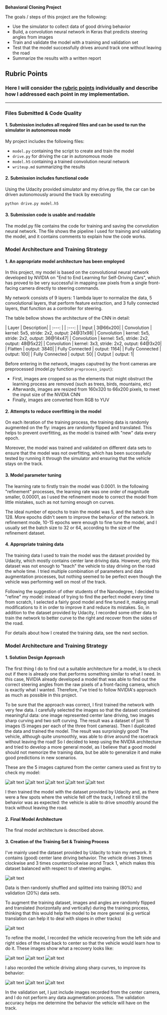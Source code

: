 **Behavioral Cloning Project**

The goals / steps of this project are the following:

* Use the simulator to collect data of good driving behavior
* Build, a convolution neural network in Keras that predicts steering angles from images
* Train and validate the model with a training and validation set
* Test that the model successfully drives around track one without leaving the road
* Summarize the results with a written report


[//]: # (Image References)

[tiny-1]: ./submission/tiny-dataset/tiny-1.jpg 
[tiny-2]: ./submission/tiny-dataset/tiny-2.jpg 
[tiny-3]: ./submission/tiny-dataset/tiny-3.jpg
[tiny-4]: ./submission/tiny-dataset/tiny-4.jpg
[tiny-5]: ./submission/tiny-dataset/tiny-5.jpg
[balanced]: ./submission/balanced.png
[data-augmentation]: ./submission/data-augmentation.png 
[rec-1]: ./submission/rec-1.jpg 
[rec-2]: ./submission/rec-2.jpg 
[rec-3]: ./submission/rec-3.jpg 
[curv-1]: ./submission/curv-1.jpg 
[curv-2]: ./submission/curv-2.jpg 
[curv-3]: ./submission/curv-3.jpg

## Rubric Points
### Here I will consider the [rubric points](https://review.udacity.com/#!/rubrics/432/view) individually and describe how I addressed each point in my implementation.  

---
### Files Submitted & Code Quality

#### 1. Submission includes all required files and can be used to run the simulator in autonomous mode

My project includes the following files:

* `model.py` containing the script to create and train the model
* `drive.py` for driving the car in autonomous mode
* `model.h5` containing a trained convolution neural network 
* `writeup.md` summarizing the results

#### 2. Submission includes functional code
Using the Udacity provided simulator and my drive.py file, the car can be driven autonomously around the track by executing 
```sh
python drive.py model.h5
```

#### 3. Submission code is usable and readable

The model.py file contains the code for training and saving the convolution neural network. The file shows the pipeline I used for training and validating the model, and it contains comments to explain how the code works.

### Model Architecture and Training Strategy

#### 1. An appropriate model architecture has been employed

In this project, my model is based on the convolutional neural network developed by NVIDIA on "End to End Learning for Self-Driving Cars", which has proved to be very successful in mapping raw pixels from a single front-facing camera directly to steering commands.

My network consists of 9 layers: 1 lambda layer to normalize the data, 5 convolutional layers, that perform feature extraction, and 3 fully connected layers, that function as a controller for steering.

The table bellow shows the architecture of the CNN in detail:

| Layer | Description|
| :---: | | :---: |
| Input | 3@66x200|
| Convolution | kernel: 5x5, stride: 2x2, output: 24@31x98|
| Convolution | kernel: 5x5, stride: 2x2, output: 36@14x47|
| Convolution | kernel: 5x5, stride: 2x2, output: 48@5x22|
| Convolution | kernel: 3x3, stride: 2x2, output: 64@3x20|
| Flatten | output: 3840|
| Fully Connected | output: 1164|
| Fully Connected | output: 100|
| Fully Connected | output: 50|
| Output | output: 1|

Before entering in the network, images caputred by the front cameras are preprocessed (model.py function ``preprocess_input``):

* First, images are cropped so as the elements that might obstruct the learning process are removed (such as trees, birds, mountains, etc)
* Afterwards, images are resized from 160x320 to 66x200 pixels, to meet the input size of the NVIDIA CNN
* Finally, images are converted from RGB to YUV 

#### 2. Attempts to reduce overfitting in the model

On each iteration of the training process, the training data is randomly augmented on the fly: images are randomly flipped and translated. This helps to prevent overfitting, as the model is trained with "new" data every epoch.

Moreover, the model was trained and validated on different data sets to ensure that the model was not overfitting, which has been successfully tested by running it through the simulator and ensuring that the vehicle stays on the track.

#### 3. Model parameter tuning

The learning rate to firstly train the model was 0.0001. In the following "refinement" processes, the learning rate was one order of magnitude smaller, 0.00001, as I used the refinement mode to correct the model from little mistakes, such as not turning enough on curves.

The ideal number of epochs to train the model was 5, and the batch size 128. More epochs didn't seem to improve the behavior of the network. In refinement mode, 10-15 epochs were enough to fine tune the model, and I usually set the batch size to 32 or 64, according to the size of the refinement dataset.


#### 4. Appropriate training data

The training data I used to train the model was the dataset provided by Udacity, which mostly contains center lane driving data. However, only this dataset was not enough to "teach" the vehicle to stay driving on the road the whole time. I tried multiple combination of parameters and data augmentation processes, but nothing seemed to be perfect even though the vehicle was performing well on most of the track.

Following the suggestion of other students of the Nanodegree, I decided to "refine" my model: instead of trying to find the perfect model every time from scratch, I selected a fairly good model and fine tuned it, making small modifications to it in order to improve it and reduce its mistakes. So, in addition to the dataset provided by Udacity, I recorded some other data to train the network to better curve to the right and recover from the sides of the road.

For details about how I created the training data, see the next section. 

### Model Architecture and Training Strategy

#### 1. Solution Design Approach

The first thing I do to find out a suitable architecture for a model, is to check out if there is already one that performs something similar to what I need. In this case, NVIDIA already developed a model that was able to find out the correct steering angles from the raw pixels of a front-facing camera, which is exactly what I wanted. Therefore, I've tried to follow NVIDIA's approach as much as possible in this project.

To be sure that the approach was correct, I first trained the network with very few data. I carefully selected the images so that the dataset contained meaningful data: one image represented center lane driving, two images sharp curving and two soft curving. The result was a dataset of just 15 images (5 images per each of the three front cameras). Then I duplicated the data and trained the model. The result was surprisingly good! The vehicle, although quite unsmoothly, was able to drive around the racetrack without leaving the road! So I decided to keep using the NVIDIA architecture and tried to develop a more general model, as I believe that a good model should not memorize the training data, but be able to generalize it and make good predictions in new scenarios.

These are the 5 images captured from the center camera used as first try to check my model:

![alt text][tiny-1]
![alt text][tiny-3]
![alt text][tiny-4]
![alt text][tiny-2]
![alt text][tiny-5]

I then trained the model with the dataset provided by Udacity and, as there were a few spots where the vehicle fell off the track, I refined it till the behavior was as expected: the vehicle is able to drive smoothly around the track without leaving the road.

#### 2. Final Model Architecture

The final model architecture is described above.

#### 3. Creation of the Training Set & Training Process

I've mainly used the dataset provided by Udacity to train my network. It contains (good) center lane driving behavior. The vehicle drives 3 times clockwise and 3 times counterclockwise arond Track 1, which makes this dataset balanced with respect to of steering angles.

![alt text][balanced]

Data is then randomly shuffled and splitted into training (80%) and validation (20%) data sets.

To augment the training dataset, images and angles are randomly flipped and translated (horizontally and vertically) during the training process, thinking that this would help the model to be more general (e.g vertical translation can help it to deal with slopes in other tracks)

![alt text][data-augmentation]


To refine the model, I recorded the vehicle recovering from the left side and right sides of the road back to center so that the vehicle would learn how to do it. These images show what a recovery looks like:

![alt text][rec-1]
![alt text][rec-2]
![alt text][rec-3]

I also recorded the vehicle driving along sharp curves, to improve its behavior:

![alt text][curv-1]
![alt text][curv-2]
![alt text][curv-3]

In the validation set, I just include images recorded from the center camera, and I do not perform any data augmentation process. The validation accuracy helps me determine the behavior the vehicle will have on the track.